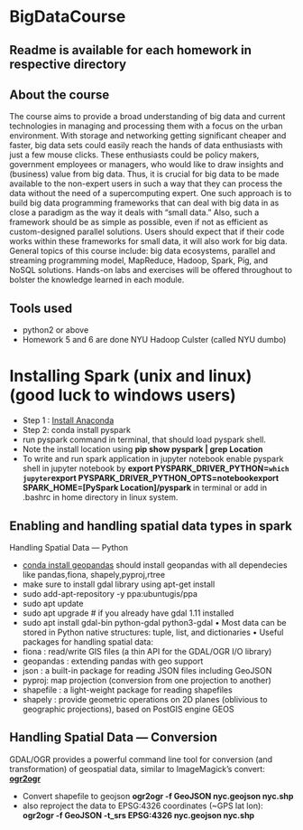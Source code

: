 # BigDataCourse
## Readme is available for each homework in respective directory
## About the course
The course aims to provide a broad understanding of big data and current technologies in managing and processing them with a focus on the urban environment.  With storage and networking getting significant cheaper and faster, big data sets could easily reach the hands of data enthusiasts with just a few mouse clicks. These enthusiasts could be policy makers, government employees or managers, who would like to draw insights and (business) value from big data. Thus, it is crucial for big data to be made available to the non-expert users in such a way that they can process the data without the need of a supercomputing expert. One such approach is to build big data programming frameworks that can deal with big data in as close a paradigm as the way it deals with “small data.” Also, such a framework should be as simple as possible, even if not as efficient as custom-designed parallel solutions. Users should expect that if their code works within these frameworks for small data, it will also work for big data. General topics of this course include: big data ecosystems, parallel and streaming programming model, MapReduce, Hadoop, Spark, Pig, and NoSQL solutions. Hands-on labs and exercises will be offered throughout to bolster the knowledge learned in each module.

## Tools used
- python2 or above
- Homework 5 and 6 are done NYU Hadoop Culster (called NYU dumbo)
# Installing Spark (unix and linux) (good luck to windows users)
- Step 1 : [Install Anaconda](https://www.anaconda.com/distribution/#download-section)
- Step 2: conda install pyspark
- run pyspark command in terminal, that should load pyspark shell.
- Note the install location using <b>pip show pyspark | grep Location</b>
- To write and run spark application in jupyter notebook enable pyspark shell in jupyter notebook
 by <b>export PYSPARK_DRIVER_PYTHON=`which jupyter`export PYSPARK_DRIVER_PYTHON_OPTS=notebookexport SPARK_HOME=[PySpark Location]/pyspark </b> in terminal or add in .bashrc in home directory in linux system.
 
## Enabling and handling  spatial data types in spark
Handling Spatial Data — Python
- [conda install geopandas](http://geopandas.org/install.html) should install geopandas with all dependecies like pandas,fiona,    shapely,pyproj,rtree
- make sure to install gdal library using apt-get install 
- sudo add-apt-repository -y ppa:ubuntugis/ppa
- sudo apt update 
- sudo apt upgrade # if you already have gdal 1.11 installed 
- sudo apt install gdal-bin python-gdal python3-gdal
• Most data can be stored in Python native structures: tuple, list, and dictionaries
• Useful packages for handling spatial data:
- fiona : read/write GIS files (a thin API for the GDAL/OGR I/O library)
- geopandas : extending pandas with geo support
- json : a built-in package for reading JSON files including GeoJSON
- pyproj: map projection (conversion from one projection to another)
- shapefile : a light-weight package for reading shapefiles
- shapely : provide geometric operations on 2D planes (oblivious to geographic projections), based on PostGIS engine GEOS

## Handling Spatial Data — Conversion
GDAL/OGR provides a powerful command line tool for conversion (and transformation) of geospatial data, similar to ImageMagick’s convert: [<b>ogr2ogr</b>](https://trac.osgeo.org/gdal/wiki/DownloadingGdalBinaries)
- Convert shapefile to geojson <b> ogr2ogr -f GeoJSON nyc.geojson nyc.shp </b>
- also reproject the data to EPSG:4326 coordinates (~GPS lat lon): <b>ogr2ogr -f GeoJSON -t_srs EPSG:4326 nyc.geojson nyc.shp</b>
